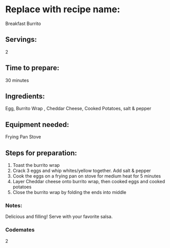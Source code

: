 # Replace with recipe name: 
Breakfast Burrito

## Servings: 
2

## Time to prepare: 
30 minutes

## Ingredients:
Egg, Burrito Wrap , Cheddar Cheese, Cooked Potatoes, salt & pepper


## Equipment needed:
Frying Pan
Stove


## Steps for preparation:
1) Toast the burrito wrap
2) Crack 3 eggs and whip whites/yellow together. Add salt & pepper 
3) Cook the eggs on a frying pan on stove for medium heat for 5 minutes 
4) Layer Cheddar cheese onto burrito wrap, then cooked eggs and cooked potatoes
5) Close the burrito wrap by folding the ends into middle 



### Notes:
Delicious and filling! Serve with your favorite salsa. 



### Codemates #
2 

